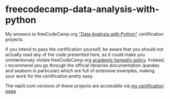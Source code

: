 # freecodecamp-data-analysis-with-python
My answers to freeCodeCamp.org ["Data Analysis with Python"](https://www.freecodecamp.org/learn/data-analysis-with-python) certification projects.

If you intend to pass the certification yourself, be aware that you should not actually read any of the code presented here, as it could make you unintentionaly violate freeCodeCamp.org [academic honestly policy](https://www.freecodecamp.org/news/academic-honesty-policy/). Instead, I recommend you go through the official librairies documentation (pandas and seaborn in particular) which are full of extensive examples, making your work for the certification pretty easy.

The replit.com versions of these projects are accessible via [my certification page](https://www.freecodecamp.org/certification/fcc2da70694-9856-4aa5-b1f0-77318f823e11/data-analysis-with-python-v7)